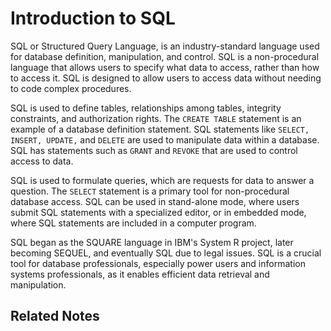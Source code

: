 # Introduction to SQL

SQL or Structured Query Language, is an industry-standard language used for database definition, manipulation, and control. SQL is a non-procedural language that allows users to specify what data to access, rather than how to access it. SQL is designed to allow users to access data without needing to code complex procedures.

SQL is used to define tables, relationships among tables, integrity constraints, and authorization rights. The `CREATE TABLE` statement is an example of a database definition statement. SQL statements like `SELECT, INSERT, UPDATE,` and `DELETE` are used to manipulate data within a database. SQL has statements such as `GRANT` and `REVOKE` that are used to control access to data.

SQL is used to formulate queries, which are requests for data to answer a question. The `SELECT` statement is a primary tool for non-procedural database access. SQL can be used in stand-alone mode, where users submit SQL statements with a specialized editor, or in embedded mode, where SQL statements are included in a computer program.

SQL began as the SQUARE language in IBM's System R project, later becoming SEQUEL, and eventually SQL due to legal issues. SQL is a crucial tool for database professionals, especially power users and information systems professionals, as it enables efficient data retrieval and manipulation.

## Related Notes